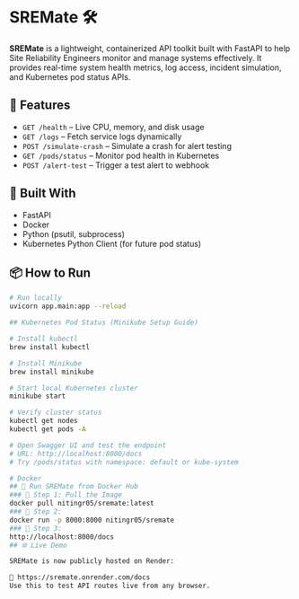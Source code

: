# SREMate 🛠️

**SREMate** is a lightweight, containerized API toolkit built with FastAPI to help Site Reliability Engineers monitor and manage systems effectively. It provides real-time system health metrics, log access, incident simulation, and Kubernetes pod status APIs.

## 🔧 Features
- `GET /health` – Live CPU, memory, and disk usage
- `GET /logs` – Fetch service logs dynamically
- `POST /simulate-crash` – Simulate a crash for alert testing
- `GET /pods/status` – Monitor pod health in Kubernetes
- `POST /alert-test` – Trigger a test alert to webhook

## 🐳 Built With
- FastAPI
- Docker
- Python (psutil, subprocess)
- Kubernetes Python Client (for future pod status)

## 📦 How to Run
```bash
# Run locally
uvicorn app.main:app --reload

## Kubernetes Pod Status (Minikube Setup Guide)

# Install kubectl
brew install kubectl

# Install Minikube
brew install minikube

# Start local Kubernetes cluster
minikube start

# Verify cluster status
kubectl get nodes
kubectl get pods -A

# Open Swagger UI and test the endpoint
# URL: http://localhost:8000/docs
# Try /pods/status with namespace: default or kube-system

# Docker
## 🐳 Run SREMate from Docker Hub
### 🔹 Step 1: Pull the Image
docker pull nitingr05/sremate:latest
### 🔹 Step 2:
docker run -p 8000:8000 nitingr05/sremate
### 🔹 Step 3:
http://localhost:8000/docs
## 🌐 Live Demo

SREMate is now publicly hosted on Render:

🔗 https://sremate.onrender.com/docs  
Use this to test API routes live from any browser.

